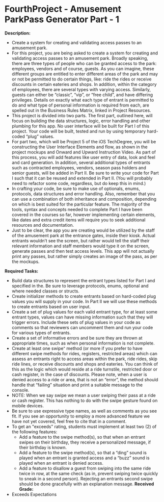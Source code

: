 # FourthProject - Amusement ParkPass Generator Part - 1

**Description:** 
  - Create a system for creating and validating access passes to an amusement park.
  - For this project, you are being asked to create a system for creating and validating access passes to an amusement park. Broadly speaking, there are three types of people who can be granted access to the park: employees, vendors and of course, guests. As you can imagine, these different groups are entitled to enter different areas of the park and may or not be permitted to do certain things, like: ride the rides or receive discounts in certain eateries and shops. In addition, within the category of employees, there are several types with varying access. Similarly, guests can either be “classic”, “vip”, or “free child”, and have differing privileges. Details on exactly what each type of entrant is permitted to do and what type of personal information is required from each, are spelled out in the Business Rules Matrix, linked in Project Resources. 
  - This project is divided into two parts. The first part, outlined here, will focus on building the data structures, logic, error handling and other plumbing for this app. No user interface will be built for Part I of this project. Your code will be built, tested and run by using temporary hard-coded “plug” values.
  - For part two, which will be Project 5 of the iOS TechDegree, you will be constructing the User Interface Elements and flow, as shown in the project mockups and Onward and Upward Instruction Video. As part of this process, you will add features like user entry of data, look and feel and card generation. In addition, several additional types of entrants such as contracted employees, vendors, season pass holders and senior guests, will be added in Part II. Be sure to write your code for Part I such that it can be reused and extended in Part II. (You will probably need to refactor some code, regardless, but do keep this in mind.)
  - In crafting your code, be sure to make use of optionals, enums, protocols, data structures and error handling. Also, remember that you can use a combination of both inheritance and composition, depending on which is best suited for the particular feature. The majority of the tools, syntax and concepts needed to complete Part I have been covered in the courses so far, however implementing certain elements, like dates and extra credit items will require you to seek additional resources and documentation.
  - Just to be clear, the app you are creating would be utilized by the staff of the amusement park at the entrance gates, inside their kiosk. Actual entrants wouldn’t see the screen, but rather would tell the staff their relevant information and staff members would type it on the screen, generate passes and then test access levels. This app will not actually print any passes, but rather simply creates an image of the pass, as per the mockups.

**Required Tasks:**
  - Build data structures to represent the entrant types listed for Part I and specified in the. Be sure to leverage protocols, enums, optional and where needed classes or structs.
  - Create initializer methods to create entrants based on hard-coded plug values you will supply in your code. In Part II we will use these methods to create entrants based on user input.
  - Create a set of plug values for each valid entrant type, for at least some entrant types, values can have missing information such that they will trigger errors. Include these sets of plug values in your code as comments so that reviewers can uncomment them and run your code for various types of entrants.
  - Create a set of informative errors and be sure they are thrown at appropriate times, such as when personal information is not complete.
  - Create at least one swipe⁺ method (or more if you prefer to have different swipe methods for rides, registers, restricted areas) which can assess an entrants right to access areas within the park, ride rides, skip ride lines, or receive discounts and shops and eateries. You can think of this as the logic which would reside at a ride turnstile, restricted door or cash register, in the case of discounts. Please note, when a user is denied access to a ride or area, that is not an “error”, the method should handle that “failing” situation and print a suitable message to the console.
  - NOTE: When we say swipe we mean a user swiping their pass at a ride or cash register. This has nothing to do with the swipe gesture found on mobile devices.
  - Be sure to use expressive type names, as well as comments as you see fit. If you see an opportunity to employ a more advanced feature we have not yet covered, feel free to cite that in a comment.
  - To get an "exceeds" rating, students must implement at least two (2) of the following features:
    - Add a feature to the swipe method(s), so that when an entrant swipes on their birthday, they receive a personalized message, if their birthday is known.
    - Add a feature to the swipe method(s), so that a “ding” sound is played when an entrant is granted access and a “buzz” sound is played when an entrant is denied access.
    - Add a feature to disallow a guest from swiping into the same ride twice in row, at the same check (as in, prevent swiping twice quickly to sneak in a second person). Rejecting an entrants second swipe should be done gracefully with an explanation message.
**Received Grade:**
  - Exceeds Expectations

